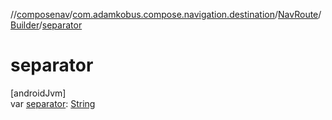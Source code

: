 //[composenav](../../../../index.md)/[com.adamkobus.compose.navigation.destination](../../index.md)/[NavRoute](../index.md)/[Builder](index.md)/[separator](separator.md)

# separator

[androidJvm]\
var [separator](separator.md): [String](https://kotlinlang.org/api/latest/jvm/stdlib/kotlin/-string/index.html)
